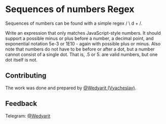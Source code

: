 # Sequences of numbers Regex
Sequences of numbers can be found with a simple regex / \ d + /.

Write an expression that only matches JavaScript-style numbers. It should support a possible minus or plus before a number, a decimal point, and exponential notation 5e-3 or 1E10 - again with possible plus or minus. Also note that numbers do not have to be before or after a dot, but a number cannot consist of a single dot. That is, .5 or 5. are valid numbers, but one dot itself is not.

## Contributing
The work was done and prepared by [@Wedyarit (Vyacheslav)](https://github.com/Wedyarit).

## Feedback
Telegram: [@Wedyarit](https://t.me/Wedyarit)